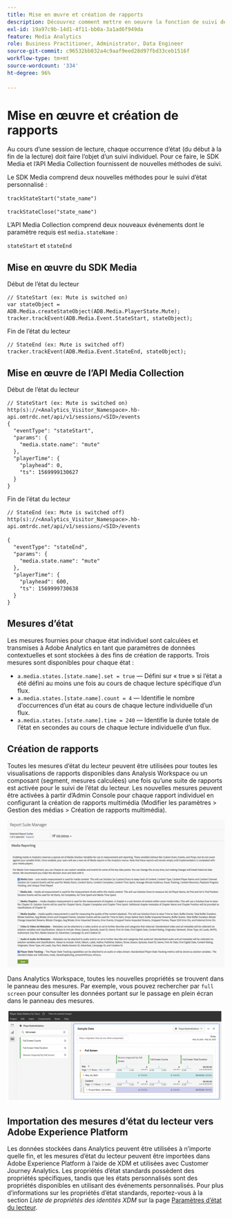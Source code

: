 ```yaml
---
title: Mise en œuvre et création de rapports
description: Découvrez comment mettre en oeuvre la fonction de suivi de l’état du lecteur, y compris .
exl-id: 19a97c9b-14d1-4f11-bb0a-3a1ad6f949da
feature: Media Analytics
role: Business Practitioner, Administrator, Data Engineer
source-git-commit: c96532bb032a4c9aaf9eed28d97fbd33ceb1516f
workflow-type: tm+mt
source-wordcount: '334'
ht-degree: 96%

---
```


# Mise en œuvre et création de rapports

Au cours d’une session de lecture, chaque occurrence d’état (du début à la fin de la lecture) doit faire l’objet d’un suivi individuel. Pour ce faire, le SDK Media et l’API Media Collection fournissent de nouvelles méthodes de suivi.

Le SDK Media comprend deux nouvelles méthodes pour le suivi d’état personnalisé :

`trackStateStart("state_name")`

`trackStateClose("state_name")`


L’API Media Collection comprend deux nouveaux événements dont le paramètre requis est `media.stateName` :

`stateStart` et `stateEnd`

## Mise en œuvre du SDK Media

Début de l’état du lecteur

```
// StateStart (ex: Mute is switched on)
var stateObject = ADB.Media.createStateObject(ADB.Media.PlayerState.Mute);
tracker.trackEvent(ADB.Media.Event.StateStart, stateObject);
```

Fin de l’état du lecteur

```
// StateEnd (ex: Mute is switched off)
tracker.trackEvent(ADB.Media.Event.StateEnd, stateObject);
```


## Mise en œuvre de l’API Media Collection

Début de l’état du lecteur

```
// StateStart (ex: Mute is switched on)
http(s)://<Analytics_Visitor_Namespace>.hb-api.omtrdc.net/api/v1/sessions/<SID>/events
{
  "eventType": "stateStart",
  "params": {
    "media.state.name": "mute"
  },
  "playerTime": {
    "playhead": 0,
    "ts": 1569999130627
  }
}
```

Fin de l’état du lecteur

```
// StateEnd (ex: Mute is switched off)
http(s)://<Analytics_Visitor_Namespace>.hb-api.omtrdc.net/api/v1/sessions/<SID>/events

{
  "eventType": "stateEnd",
  "params": {
    "media.state.name": "mute"
  },
  "playerTime": {
    "playhead": 600,
    "ts": 1569999730638
  }
}
```

## Mesures d’état

Les mesures fournies pour chaque état individuel sont calculées et transmises à Adobe Analytics en tant que paramètres de données contextuelles et sont stockées à des fins de création de rapports. Trois mesures sont disponibles pour chaque état :

* `a.media.states.[state.name].set = true` — Défini sur « true » si l’état a été défini au moins une fois au cours de chaque lecture spécifique d’un flux.
* `a.media.states.[state.name].count = 4` — Identifie le nombre d’occurrences d’un état au cours de chaque lecture individuelle d’un flux.
* `a.media.states.[state.name].time = 240` — Identifie la durée totale de l’état en secondes au cours de chaque lecture individuelle d’un flux.

## Création de rapports

Toutes les mesures d’état du lecteur peuvent être utilisées pour toutes les visualisations de rapports disponibles dans Analysis Workspace ou un composant (segment, mesures calculées) une fois qu’une suite de rapports est activée pour le suivi de l’état du lecteur. Les nouvelles mesures peuvent être activées à partir d’Admin Console pour chaque rapport individuel en configurant la création de rapports multimédia (Modifier les paramètres > Gestion des médias > Création de rapports multimédia).

![](assets/report-setup.png)

Dans Analytics Workspace, toutes les nouvelles propriétés se trouvent dans le panneau des mesures. Par exemple, vous pouvez rechercher par `full screen` pour consulter les données portant sur le passage en plein écran dans le panneau des mesures.

![](assets/full-screen-report.png)

## Importation des mesures d’état du lecteur vers Adobe Experience Platform

Les données stockées dans Analytics peuvent être utilisées à n’importe quelle fin, et les mesures d’état du lecteur peuvent être importées dans Adobe Experience Platform à l’aide de XDM et utilisées avec Customer Journey Analytics. Les propriétés d’état standards possèdent des propriétés spécifiques, tandis que les états personnalisés sont des propriétés disponibles en utilisant des événements personnalisés. Pour plus d’informations sur les propriétés d’état standards, reportez-vous à la section *Liste de propriétés des identités XDM* sur la page [Paramètres d’état du lecteur](/help/metrics-and-metadata/player-state-parameters.md).
